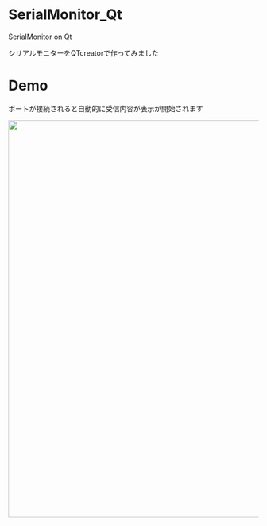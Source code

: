 # SerialMonitor_Qt

SerialMonitor on Qt

シリアルモニターをQTcreatorで作ってみました

# Demo

ポートが接続されると自動的に受信内容が表示が開始されます

<img height=800 src="https://user-images.githubusercontent.com/91818705/171824071-a2f0f551-368a-47d0-868d-9301782ce182.png">



